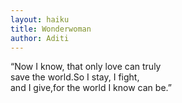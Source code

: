 ```yaml
---
layout: haiku
title: Wonderwoman
author: Aditi
---
```


“Now I know, that only love can truly<br>
save the world.So I stay, I fight,<br>
and I give,for the world I know can be.”<br>
